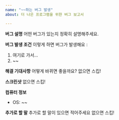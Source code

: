 ```yaml
---
name: "~~하는 버그 발생"
about: 더 나은 프로그램을 위한 버그 보고서

---
```


**버그 설명**
어떤 버그가 있는지 정확히 설명해주세요.

**버그 발생 조건**
이렇게 하면 버그가 발생해요 :
1. 여기로 가서...
1. ~~

**해결 기대사항**
어떻게 바뀌면 좋을까요?
없으면 스킵!

**스크린샷**
없으면 스킵!

**컴퓨터 정보**
 - OS: ~~

**추가로 할 말**
추가로 할 말이 있으면 적어주세요
없으면 스킵!
